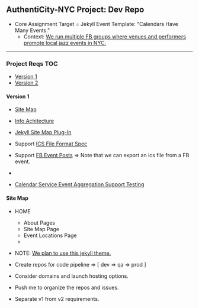 ## AuthentiCity-NYC Project: Dev Repo
- Core Assignment Target = Jekyll Event Template: "Calendars Have Many Events."
  - Context: [We run multiple FB groups where venues and performers promote local jazz events in NYC.](https://linktr.ee/authenticitynyc)
---

### Project Reqs TOC
- [Version 1](#version-1)
- [Version 2](#version-2)

#### Version 1
  - [Site Map](#site-map)
  - [Info Achitecture](#info-architecture)
  - [Jekyll Site Map Plug-In](https://github.com/jekyll/jekyll-sitemap)
  - Support [ICS File Format Spec](https://docs.fileformat.com/email/ics/)
  - Support [FB Event Posts](https://www.facebook.com/events/3310363792539939) => Note that we can export an ics file from a FB event.
  - 

  - [Calendar Service Event Aggregation Support Testing](https://talk.jekyllrb.com/t/how-to-fetch-an-ics-icalendar-response-and-show-it-in-jekyll/5723)

#### Site Map
- HOME
  - About Pages
  - Site Map Page
  - Event Locations Page
  - 
- NOTE: [We plan to use this jekyll theme.](https://www.fourkitchens.com/blog/article/jekyll-event-schedule/)



- Create repos for code pipeline => [ dev => qa => prod ]
- Consider domains and launch hosting options.
- Push me to organize the repos and issues.
- Separate v1 from v2 requirements.

